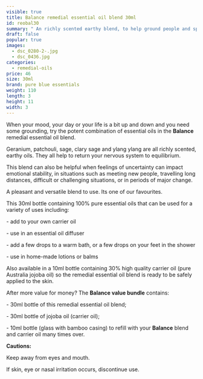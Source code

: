 ```yaml
---
visible: true
title: Balance remedial essential oil blend 30ml
id: reobal30
summary: " An richly scented earthy blend, to help ground people and spaces "
draft: false
popular: true
images:
  - dsc_0280-2-.jpg
  - dsc_0436.jpg
categories:
  - remedial-oils
price: 46
size: 30ml
brand: pure blue essentials
weight: 110
length: 3
height: 11
width: 3
---
```

When your mood, your day or your life is a bit up and down and you need some grounding, try the potent combination of essential oils in the **Balance** remedial essential oil blend.

Geranium, patchouli, sage, clary sage and ylang ylang are all richly scented, earthy oils. They all help to return your nervous system to equilibrium. 

This blend can also be helpful when feelings of uncertainty can impact emotional stability, in situations such as meeting new people, travelling long distances, difficult or challenging situations, or in periods of major change.

A pleasant and versatile blend to use.  Its one of our favourites.

This 30ml bottle containing 100% pure essential oils that can be used for a variety of uses including:

\- add to your own carrier oil

\- use in an essential oil diffuser

\- add a few drops to a warm bath, or a few drops on your feet in the shower

\- use in home-made lotions or balms

Also available in a 10ml bottle containing 30% high quality carrier oil (pure Australia jojoba oil) so the remedial essential oil blend is ready to be safely applied to the skin.

After more value for money? The **Balance value bundle** contains:  

\- 30ml bottle of this remedial essential oil blend;

\- 30ml bottle of jojoba oil (carrier oil);

\- 10ml bottle (glass with bamboo casing) to refill with your **Balance** blend and carrier oil many times over.  

**Cautions:**

Keep away from eyes and mouth.

If skin, eye or nasal irritation occurs, discontinue use.